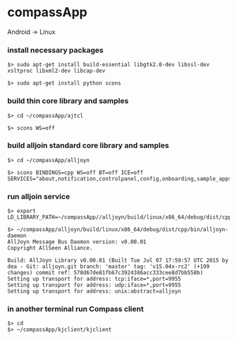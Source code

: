 # compassApp
Android -> Linux 

### install necessary packages

`$> sudo apt-get install build-essential libgtk2.0-dev libssl-dev xsltproc libxml2-dev libcap-dev`

`$> sudo apt-get install python scons`

### build thin core library and samples

```
$> cd ~/compassApp/ajtcl

$> scons WS=off
```

### build alljoin standard core library and samples

```
$> cd ~/compassApp/alljoyn

$> scons BINDINGS=cpp WS=off BT=off ICE=off SERVICES="about,notification,controlpanel,config,onboarding,sample_apps"
```

### run alljoin service

```
$> export LD_LIBRARY_PATH=~/compassApp//alljoyn/build/linux/x86_64/debug/dist/cpp/lib

$> ~/compassApp/alljoyn/build/linux/x86_64/debug/dist/cpp/bin/alljoyn-daemon
AllJoyn Message Bus Daemon version: v0.00.01
Copyright AllSeen Alliance.

Build: AllJoyn Library v0.00.01 (Built Tue Jul 07 17:59:57 UTC 2015 by dea - Git: alljoyn.git branch: 'master' tag: 'v15.04x-rc2' (+199 changes) commit ref: 578d67de81fb67c3924386acc333cee8d7bb558b)
Setting up transport for address: tcp:iface=*,port=9955
Setting up transport for address: udp:iface=*,port=9955
Setting up transport for address: unix:abstract=alljoyn
```

### in another terminal run Compass client

```
$> cd
$> ~/compassApp/kjclient/kjclient

```
